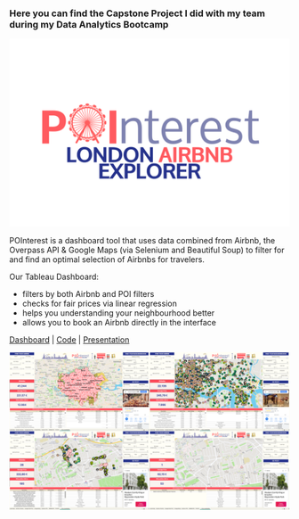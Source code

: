 ### Here you can find the Capstone Project I did with my team during my Data Analytics Bootcamp ###

![Alt](/Pointerest_logo.png "Pointerest - London Airbnb Explorer")

POInterest is a dashboard tool that uses data combined from Airbnb, the Overpass API & Google Maps (via Selenium and Beautiful Soup) to filter for and find an optimal selection of Airbnbs for travelers.

Our Tableau Dashboard:

* filters by both Airbnb and POI filters
* checks for fair prices via linear regression
* helps you understanding your neighbourhood better
* allows you to book an Airbnb directly in the interface

[Dashboard](https://public.tableau.com/views/POInterest-LondonAirbnbExplorer/FINALDASHBOARD?:language=en-GB&publish=yes&:display_count=n&:origin=viz_share_link) | [Code](https://github.com/AdriDF/My_Projects/blob/main/Journeymans_Piece_Code_London_Airbnb_Explorer.ipynb) | [Presentation](https://github.com/AdriDF/My_Projects/blob/main/Journeymans_Piece_London_Airbnb_Explorer_Presentation.pdf)
  
  
![Dashboard Screenshot](https://github.com/AdriDF/My_Projects/blob/main/Journeymans_Piece_Dashboard_London_Airbnb_Explorer.png)
